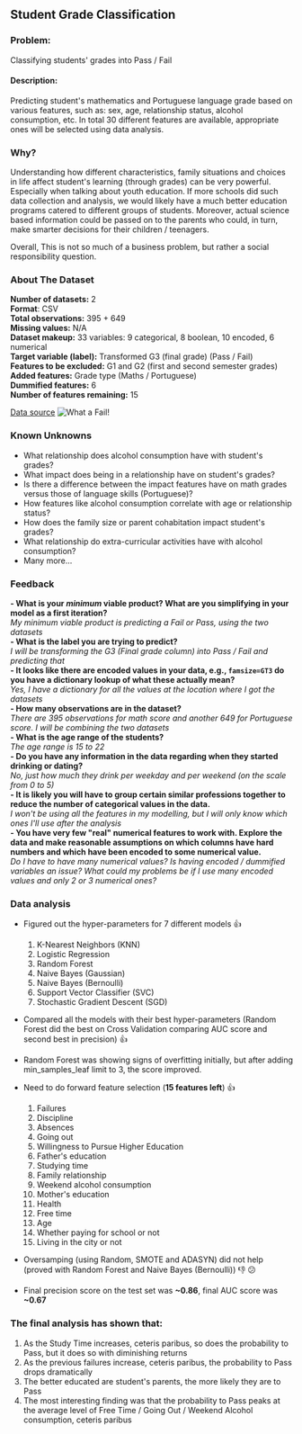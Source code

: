 ## Student Grade Classification

### Problem:
Classifying students' grades into Pass / Fail

#### Description:
Predicting student's mathematics and Portuguese language grade based on various features, such as:
sex, age, relationship status, alcohol consumption, etc. In total 30 different features are available, appropriate ones will be selected using data analysis.

### Why?
Understanding how different characteristics, family situations and choices in life affect student's learning (through grades) can be very powerful. Especially when talking about youth education. If more schools did such data collection and analysis, we would likely have a much better education programs catered to different groups of students.
Moreover, actual science based information could be passed on to the parents who could, in turn, make smarter decisions for their children / teenagers.

Overall, This is not so much of a business problem, but rather a social responsibility question.  

### About The Dataset

**Number of datasets:** 2  
**Format**: CSV  
**Total observations:** 395 + 649  
**Missing values:** N/A  
**Dataset makeup:** 33 variables: 9 categorical, 8 boolean, 10 encoded, 6 numerical  
**Target variable (label):** Transformed G3 (final grade) (Pass / Fail)  
**Features to be excluded:** G1 and G2 (first and second semester grades)  
**Added features:** Grade type (Maths / Portuguese)  
**Dummified features:** 6  
**Number of features remaining:** 15  

[Data source](http://archive.ics.uci.edu/ml/datasets/Student+Performance#)
![What a Fail!](Student_Grades_dataset.png)

### Known Unknowns

* What relationship does alcohol consumption have with student's grades?
* What impact does being in a relationship have on student's grades?
* Is there a difference between the impact features have on math grades versus those of language skills (Portuguese)?
* How features like alcohol consumption correlate with age or relationship status?
* How does the family size or parent cohabitation impact student's grades?
* What relationship do extra-curricular activities have with alcohol consumption?
* Many more...

### Feedback
**- What is your *minimum* viable product? What are you simplifying in your model as a first iteration?**   
*My minimum viable product is predicting a Fail or Pass, using the two datasets*   
**- What is the label you are trying to predict?**   
*I will be transforming the G3 (Final grade column) into Pass / Fail and predicting that*   
**- It looks like there are encoded values in your data, e.g., `famsize=GT3` do you have a dictionary lookup of what these actually mean?**   
*Yes, I have a dictionary for all the values at the location where I got the datasets*   
**- How many observations are in the dataset?**   
*There are 395 observations for math score and another 649 for Portuguese score. I will be combining the two datasets*   
**- What is the age range of the students?**   
*The age range is 15 to 22*   
**- Do you have any information in the data regarding when they started drinking or dating?**   
*No, just how much they drink per weekday and per weekend (on the scale from 0 to 5)*   
**- It is likely you will have to group certain similar professions together to reduce the number of categorical values in the data.**   
*I won't be using all the features in my modelling, but I will only know which ones I'll use after the analysis*   
**- You have very few "real" numerical features to work with. Explore the data and make reasonable assumptions on which columns have hard numbers and which have been encoded to some numerical value.**   
*Do I have to have many numerical values? Is having encoded / dummified variables an issue? What could my problems be if I use many encoded values and only 2 or 3 numerical ones?*  

### Data analysis

* Figured out the hyper-parameters for 7 different models :thumbsup:  
  1. K-Nearest Neighbors (KNN)
  2. Logistic Regression
  3. Random Forest
  4. Naive Bayes (Gaussian)
  5. Naive Bayes (Bernoulli)
  6. Support Vector Classifier (SVC)
  7. Stochastic Gradient Descent (SGD)

* Compared all the models with their best hyper-parameters (Random Forest did the best on Cross Validation comparing AUC score and second best in precision) :thumbsup:  
* Random Forest was showing signs of overfitting initially, but after adding min_samples_leaf limit to 3, the score improved.  
* Need to do forward feature selection (**15 features left**) :thumbsup:
  1. Failures
  2. Discipline
  3. Absences
  4. Going out
  5. Willingness to Pursue Higher Education
  6. Father's education
  7. Studying time
  8. Family relationship
  9. Weekend alcohol consumption
  10. Mother's education
  11. Health
  12. Free time
  13. Age
  14. Whether paying for school or not
  15. Living in the city or not
* Oversamping (using Random, SMOTE and ADASYN) did not help (proved with Random Forest and Naive Bayes (Bernoulli)) :thumbsdown: :confused:
* Final precision score on the test set was **~0.86**, final AUC score was **~0.67**   
### The final analysis has shown that:
  1. As the Study Time increases, ceteris paribus, so does the probability to Pass, but it does so with diminishing returns  
  2. As the previous failures increase, ceteris paribus, the probability to Pass drops dramatically  
  3. The better educated are student's parents, the more likely they are to Pass  
  4. The most interesting finding was that the probability to Pass peaks at the average level of Free Time / Going Out / Weekend Alcohol consumption, ceteris paribus
